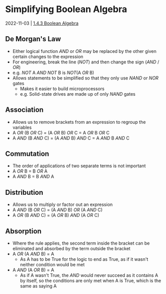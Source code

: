 # Simplifying Boolean Algebra
2022-11-03 | [1.4.3 Boolean Algebra](1.4.3%20Boolean%20Algebra.md)

## De Morgan's Law
- Either logical function *AND* or *OR* may be replaced by the other given certain changes to the expression
- For engineering, break the line (*NOT*) and then change the sign (*AND* / *OR*)
- e.g. *NOT* A *AND* *NOT* B is *NOT*(A *OR* B)
- Allows statements to be simplified so that they only use *NAND* or *NOR* gates
	- Makes it easier to build microprocessors
	- e.g. Solid-state drives are made up of only *NAND* gates

## Association
- Allows us to remove brackets from an expression to regroup the variables
- A *OR* (B *OR* C) = (A *OR* B) *OR* C = A *OR* B *OR* C
- A *AND* (B *AND* C) = (A *AND* B) *AND* C = A *AND* B *AND* C

## Commutation
- The order of applications of two separate terms is not important
- A *OR* B = B *OR* A
- A *AND* B = B *AND* A

## Distribution
- Allows us to multiply or factor out an expression
- A *AND* (B *OR* C) = (A *AND* B) *OR* (A *AND* C)
- A *OR* (B *AND* C) = (A *OR* B) *AND* (A *OR* C)

## Absorption
- Where the rule applies, the second term inside the bracket can be eliminated and absorbed by the term outside the bracket
- A *OR* (A *AND* B) = A
	- As A has to be True for the logic to end as True, as if it wasn't neither condition would be met
- A *AND* (A *OR* B) = A
	- As if A wasn't True, the *AND* would never succeed as it contains A by itself, so the conditions are only met when A is True, which is the same as saying A
